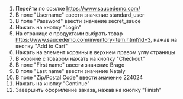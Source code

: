 1. Перейти по ссылке https://www.saucedemo.com/
2. В поле "Username" ввести значение standard_user
3. В поле "Password" ввести значение secret_sauce
4. Нажать на кнопку "Login"
5. На странице с продуктами выбрать товар https://www.saucedemo.com/inventory-item.html?id=3, нажав на кнопку "Add to Cart"
6. Нажать на элемент корзины в верхнем правом углу страницы
7. В корзине с товаром нажать на кнопку "Checkout"
8. В поле "First name" ввести значение Brago
9. В поле "Last name" ввести значение Nataly
10. В поле "Zip/Postal Code" ввести значение 224024
11. Нажать на кнопку "Continue"
12. Завершить оформление заказа, нажав на кнопку "Finish"
